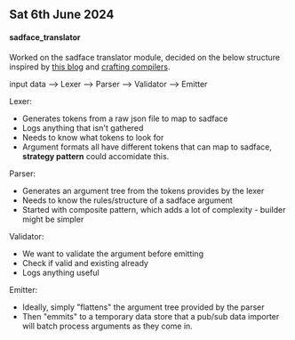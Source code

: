 ## Sat 6th June 2024

#### sadface_translator

Worked on the sadface translator module, decided on the below structure inspired by [this blog](https://austinhenley.com/blog/teenytinycompiler1.html) and [crafting compilers](https://craftinginterpreters.com/contents.html).


input data --> Lexer --> Parser --> Validator --> Emitter

Lexer:
  - Generates tokens from a raw json file to map to sadface
  - Logs anything that isn't gathered
  - Needs to know what tokens to look for
  - Argument formats all have different tokens that can map to sadface, **strategy pattern** could accomidate this.

Parser:
  - Generates an argument tree from the tokens provides by the lexer
  - Needs to know the rules/structure of a sadface argument
  - Started with composite pattern, which adds a lot of complexity - builder might be simpler

Validator:
  - We want to validate the argument before emitting
  - Check if valid and existing already
  - Logs anything useful

Emitter:
  - Ideally, simply "flattens" the argument tree provided by the parser
  - Then "emmits" to a temporary data store that a pub/sub data importer will batch process arguments as they come in.

